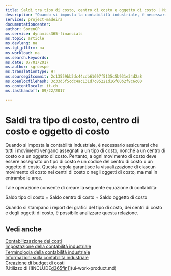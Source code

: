 ```yaml
---
title: Saldi tra tipo di costo, centro di costo e oggetto di costo | Microsoft Docs
description: "Quando si imposta la contabilità industriale, è necessario assicurarsi che tutti i movimenti vengano assegnati a un tipo di costo, nonché a un centro di costo o a un oggetto di costo. Pertanto, a ogni movimento di costo deve essere assegnato un tipo di costo e un codice del centro di costo o un oggetto di costo. Questa regola garantisce la visualizzazione di ciascun movimento di costo nei centri di costo o negli oggetti di costo, ma mai in entrambe le aree."
services: project-madeira
documentationcenter: 
author: SorenGP
ms.service: dynamics365-financials
ms.topic: article
ms.devlang: na
ms.tgt_pltfrm: na
ms.workload: na
ms.search.keywords: 
ms.date: 07/01/2017
ms.author: sgroespe
ms.translationtype: HT
ms.sourcegitcommit: 2c13559bb3dc44cdb61697f5135c5b931e34d2a8
ms.openlocfilehash: 3c33d5f5cdc4ac131d7c85221d16f60b2f9c6c00
ms.contentlocale: it-ch
ms.lasthandoff: 09/22/2017

---
```

# <a name="balances-between-cost-type-cost-center-and-cost-object"></a>Saldi tra tipo di costo, centro di costo e oggetto di costo
Quando si imposta la contabilità industriale, è necessario assicurarsi che tutti i movimenti vengano assegnati a un tipo di costo, nonché a un centro di costo o a un oggetto di costo. Pertanto, a ogni movimento di costo deve essere assegnato un tipo di costo e un codice del centro di costo o un oggetto di costo. Questa regola garantisce la visualizzazione di ciascun movimento di costo nei centri di costo o negli oggetti di costo, ma mai in entrambe le aree.  

 Tale operazione consente di creare la seguente equazione di contabilità:  

 Saldo tipo di costo = Saldo centro di costo + Saldo oggetto di costo  

 Quando si stampano i report dei grafici del tipo di costo, dei centri di costo e degli oggetti di costo, è possibile analizzare questa relazione.  

## <a name="see-also"></a>Vedi anche  
[Contabilizzazione dei costi](finance-manage-cost-accounting.md)  
 [Impostazione della contabilità industriale](finance-set-up-cost-accounting.md)   
 [Terminologia della contabilità industriale](finance-terminology-in-cost-accounting.md)   
 [Informazioni sulla contabilità industriale](finance-about-cost-accounting.md)  
 [Creazione di budget di costi](finance-create-cost-budgets.md)  
 [Utilizzo di [!INCLUDE[d365fin](includes/d365fin_md.md)]](ui-work-product.md)

